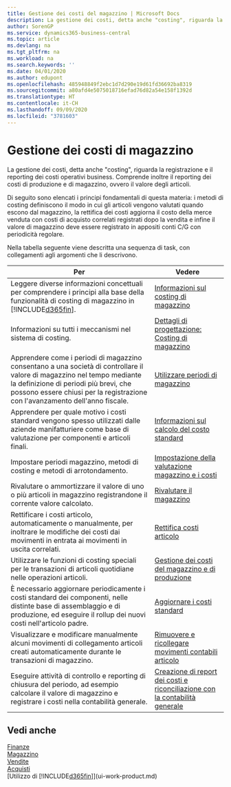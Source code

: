 ```yaml
---
title: Gestione dei costi del magazzino | Microsoft Docs
description: La gestione dei costi, detta anche "costing", riguarda la registrazione e il reporting dei costi operativi business. Comprende inoltre il reporting dei costi di produzione e di magazzino, ovvero il valore degli articoli.
author: SorenGP
ms.service: dynamics365-business-central
ms.topic: article
ms.devlang: na
ms.tgt_pltfrm: na
ms.workload: na
ms.search.keywords: ''
ms.date: 04/01/2020
ms.author: edupont
ms.openlocfilehash: 485948849f2ebc1d7d290e19d61fd36692ba8319
ms.sourcegitcommit: a80afd4e5075018716efad76d82a54e158f1392d
ms.translationtype: HT
ms.contentlocale: it-CH
ms.lasthandoff: 09/09/2020
ms.locfileid: "3781603"
---
```

# <a name="managing-inventory-costs"></a>Gestione dei costi di magazzino
La gestione dei costi, detta anche "costing", riguarda la registrazione e il reporting dei costi operativi business. Comprende inoltre il reporting dei costi di produzione e di magazzino, ovvero il valore degli articoli.   

Di seguito sono elencati i principi fondamentali di questa materia: i metodi di costing definiscono il modo in cui gli articoli vengono valutati quando escono dal magazzino, la rettifica dei costi aggiorna il costo della merce venduta con costi di acquisto correlati registrati dopo la vendita e infine il valore di magazzino deve essere registrato in appositi conti C/G con periodicità regolare.

Nella tabella seguente viene descritta una sequenza di task, con collegamenti agli argomenti che li descrivono.

|**Per**|**Vedere**|  
|------------|-------------|  
|Leggere diverse informazioni concettuali per comprendere i principi alla base della funzionalità di costing di magazzino in [!INCLUDE[d365fin](includes/d365fin_md.md)].|[Informazioni sul costing di magazzino](finance-learn-about-costing.md)|  
|Informazioni su tutti i meccanismi nel sistema di costing.|[Dettagli di progettazione: Costing di magazzino](design-details-inventory-costing.md)|
|Apprendere come i periodi di magazzino consentano a una società di controllare il valore di magazzino nel tempo mediante la definizione di periodi più brevi, che possono essere chiusi per la registrazione con l'avanzamento dell'anno fiscale.|[Utilizzare periodi di magazzino](finance-how-to-work-with-inventory-periods.md)|
|Apprendere per quale motivo i costi standard vengono spesso utilizzati dalle aziende manifatturiere come base di valutazione per componenti e articoli finali.|[Informazioni sul calcolo del costo standard](finance-about-calculating-standard-cost.md)|
|Impostare periodi magazzino, metodi di costing e metodi di arrotondamento.|[Impostazione della valutazione magazzino e i costi](finance-set-up-inventory-valuation-and-costing.md)|
|Rivalutare o ammortizzare il valore di uno o più articoli in magazzino registrandone il corrente valore calcolato.|[Rivalutare il magazzino](inventory-how-revalue-inventory.md)|
|Rettificare i costi articolo, automaticamente o manualmente, per inoltrare le modifiche dei costi dai movimenti in entrata ai movimenti in uscita correlati.|[Rettifica costi articolo](inventory-how-adjust-item-costs.md)|
|Utilizzare le funzioni di costing speciali per le transazioni di articoli quotidiane nelle operazioni articoli.|[Gestione dei costi del magazzino e di produzione](finance-handle-inventory-and-manufacturing-costs.md)|  
|È necessario aggiornare periodicamente i costi standard dei componenti, nelle distinte base di assemblaggio e di produzione, ed eseguire il rollup dei nuovi costi nell'articolo padre.|[Aggiornare i costi standard](finance-how-to-update-standard-costs.md)|
|Visualizzare e modificare manualmente alcuni movimenti di collegamento articoli creati automaticamente durante le transazioni di magazzino.|[Rimuovere e ricollegare movimenti contabili articolo](finance-how-to-remove-and-reapply-item-entries.md)|
|Eseguire attività di controllo e reporting di chiusura del periodo, ad esempio calcolare il valore di magazzino e registrare i costi nella contabilità generale.|[Creazione di report dei costi e riconciliazione con la contabilità generale](finance-report-costs-and-reconcile-with-the-general-ledger.md)|

## <a name="see-also"></a>Vedi anche  
 [Finanze](finance.md)  
 [Magazzino](inventory-manage-inventory.md)   
 [Vendite](sales-manage-sales.md)   
 [Acquisti](purchasing-manage-purchasing.md)  
 [Utilizzo di [!INCLUDE[d365fin](includes/d365fin_md.md)]](ui-work-product.md)
